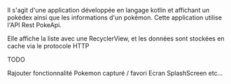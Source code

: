 Il s'agit d'une application développée en langage kotlin et affichant un pokédex ainsi que les informations d'un pokémon. Cette application utilise l'API Rest PokeApi.

Elle affiche la liste avec une RecyclerView, et les données sont stockées en cache via le protocole HTTP

TODO

Rajouter fonctionnalité Pokemon capturé / favori Ecran SplashScreen etc...
